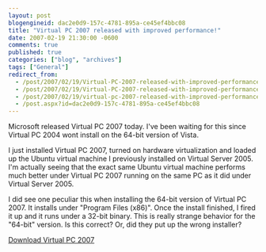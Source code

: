 ```yaml
---
layout: post
blogengineid: dac2e0d9-157c-4781-895a-ce45ef4bbc08
title: "Virtual PC 2007 released with improved performance!"
date: 2007-02-19 21:30:00 -0600
comments: true
published: true
categories: ["blog", "archives"]
tags: ["General"]
redirect_from: 
  - /post/2007/02/19/Virtual-PC-2007-released-with-improved-performance!.aspx
  - /post/2007/02/19/Virtual-PC-2007-released-with-improved-performance!
  - /post/2007/02/19/virtual-pc-2007-released-with-improved-performance!
  - /post.aspx?id=dac2e0d9-157c-4781-895a-ce45ef4bbc08
---
```

<!-- more -->

Microsoft released Virtual PC 2007 today. I've been waiting for this since Virtual PC 2004 wont install on the 64-bit version of Vista.

I just installed Virtual PC 2007, turned on hardware virtualization and loaded up the Ubuntu virtual machine I previously installed on Virtual Server 2005. I'm actually seeing that the exact same Ubuntu virtual machine performs much better under Virtual PC 2007 running on the same PC as it did under Virtual Server 2005.

I did see one peculiar this when installing the 64-bit version of Virtual PC 2007. It installs under "Program Files (x86)". Once the install finished, I fired it up and it runs under a 32-bit binary. This is really strange behavior for the "64-bit" version. Is this correct? Or, did they put up the wrong installer?

<A href="http://www.microsoft.com/windows/products/winfamily/virtualpc/default.mspx">Download Virtual PC 2007</A>
